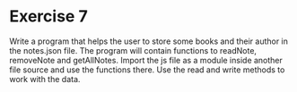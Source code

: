 # Exercise 7

Write a program that helps the user to store some books and their author in the
notes.json file. The program will contain functions to readNote, removeNote and
getAllNotes. Import the js file as a module inside another file
source and use the functions there. Use the read and write methods to work with the
data.